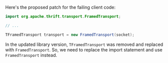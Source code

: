 Here's the proposed patch for the failing client code:

```java
import org.apache.thrift.transport.FramedTransport;

// ...

TFramedTransport transport = new FramedTransport(socket);
```

In the updated library version, `TFramedTransport` was removed and replaced with `FramedTransport`. So, we need to replace the import statement and use `FramedTransport` instead.